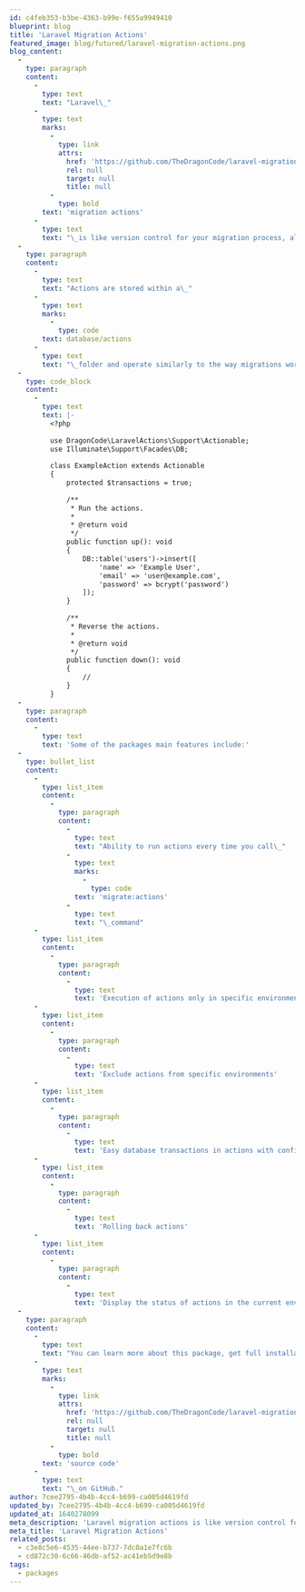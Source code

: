 ```yaml
---
id: c4feb353-b3be-4363-b99e-f655a9949410
blueprint: blog
title: 'Laravel Migration Actions'
featured_image: blog/futured/laravel-migration-actions.png
blog_content:
  -
    type: paragraph
    content:
      -
        type: text
        text: "Laravel\_"
      -
        type: text
        marks:
          -
            type: link
            attrs:
              href: 'https://github.com/TheDragonCode/laravel-migration-actions'
              rel: null
              target: null
              title: null
          -
            type: bold
        text: 'migration actions'
      -
        type: text
        text: "\_is like version control for your migration process, allowing your team to modify and share the application's actionable schema. If you have ever had to tell a teammate to perform any action on a production server manually, you've come across an issue that actions solve."
  -
    type: paragraph
    content:
      -
        type: text
        text: "Actions are stored within a\_"
      -
        type: text
        marks:
          -
            type: code
        text: database/actions
      -
        type: text
        text: "\_folder and operate similarly to the way migrations work. This package also includes an Artisan command to create new actions. Here's what an example action might look like:"
  -
    type: code_block
    content:
      -
        type: text
        text: |-
          <?php
           
          use DragonCode\LaravelActions\Support\Actionable;
          use Illuminate\Support\Facades\DB;
           
          class ExampleAction extends Actionable
          {
              protected $transactions = true;
           
              /**
               * Run the actions.
               *
               * @return void
               */
              public function up(): void
              {
                  DB::table('users')->insert([
                      'name' => 'Example User',
                      'email' => 'user@example.com',
                      'password' => bcrypt('password')
                  ]);
              }
           
              /**
               * Reverse the actions.
               *
               * @return void
               */
              public function down(): void
              {
                  //
              }
          }
  -
    type: paragraph
    content:
      -
        type: text
        text: 'Some of the packages main features include:'
  -
    type: bullet_list
    content:
      -
        type: list_item
        content:
          -
            type: paragraph
            content:
              -
                type: text
                text: "Ability to run actions every time you call\_"
              -
                type: text
                marks:
                  -
                    type: code
                text: 'migrate:actions'
              -
                type: text
                text: "\_command"
      -
        type: list_item
        content:
          -
            type: paragraph
            content:
              -
                type: text
                text: 'Execution of actions only in specific environments'
      -
        type: list_item
        content:
          -
            type: paragraph
            content:
              -
                type: text
                text: 'Exclude actions from specific environments'
      -
        type: list_item
        content:
          -
            type: paragraph
            content:
              -
                type: text
                text: 'Easy database transactions in actions with configurable attempts before failing'
      -
        type: list_item
        content:
          -
            type: paragraph
            content:
              -
                type: text
                text: 'Rolling back actions'
      -
        type: list_item
        content:
          -
            type: paragraph
            content:
              -
                type: text
                text: 'Display the status of actions in the current environment'
  -
    type: paragraph
    content:
      -
        type: text
        text: "You can learn more about this package, get full installation instructions, and view the\_"
      -
        type: text
        marks:
          -
            type: link
            attrs:
              href: 'https://github.com/TheDragonCode/laravel-migration-actions'
              rel: null
              target: null
              title: null
          -
            type: bold
        text: 'source code'
      -
        type: text
        text: "\_on GitHub."
author: 7cee2795-4b4b-4cc4-b699-ca005d4619fd
updated_by: 7cee2795-4b4b-4cc4-b699-ca005d4619fd
updated_at: 1640278099
meta_description: 'Laravel migration actions is like version control for your migration process, allowing your team to modify and share the applications actionable schema.'
meta_title: 'Laravel Migration Actions'
related_posts:
  - c3e8c5e6-4535-44ee-b737-7dc0a1e7fc6b
  - cd872c30-6c66-46db-af52-ac41eb5d9e8b
tags:
  - packages
---
```

